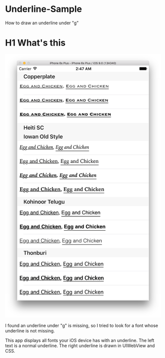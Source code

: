 # Underline-Sample
How to draw an underline under "g"

# H1 What's this

![Screenshot](https://raw.githubusercontent.com/ueda-keisuke/Underline-Sample/master/Underline-Sample/underline.png)

I found an underline under "g" is missing, so I tried to look for a font whose underline is not missing.

This app displays all fonts your iOS device has with an underline. The left text is a normal underline. The right underline is drawn in UIWebView and CSS.
